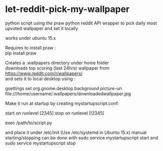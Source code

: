 # let-reddit-pick-my-wallpaper
python script using the praw python reddit API wrapper to pick daily most upvoted wallpaper and set it locally

works under ubuntu 15.x

Requires to install praw :  
pip install praw

Creates a .wallpapers directory under home folder  
downloads top scoring (last 24hrs) wallpaper from https://www.reddit.com/r/wallpapers/  
and sets it to local desktop using : 

gsettings set org.gnome.desktop.background picture-uri file:///home/username/.wallpapers/downloadedwallpaper.jpg

Make it run at startup by creating mystartupscript.conf:

start on runlevel [2345]
stop on runlevel [!2345]

exec /path/to/script.py


and place it under /etc/init (Use /etc/systemd in Ubuntu 15.x)
manual starting/stopping can be done with sudo service mystartupscript start and sudo service mystartupscript stop
